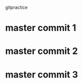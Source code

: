 gitpractice

master commit 1
===============
master commit 2
===============
master commit 3
===============
